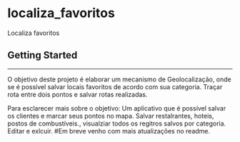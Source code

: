 # localiza_favoritos

Localiza favoritos

## Getting Started

----------------------------------------------------------------------------------------

O objetivo deste projeto é elaborar um mecanismo de Geolocalização, onde se é possível 
salvar locais favoritos de acordo com sua categoria. Traçar rota entre dois pontos e 
salvar rotas realizadas. 


Para esclarecer mais sobre o objetivo:
Um aplicativo que é possível salvar os clientes e marcar seus pontos no mapa. Salvar 
restalrantes, hoteis, postos de combustíveis., visualziar todos os regitros salvos por 
categoria. Editar e exlcuir. #Em breve venho com mais atualizações no readme.
